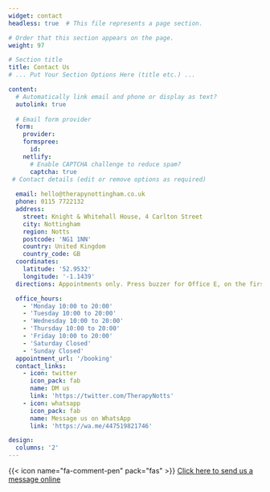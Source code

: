 ```yaml
---
widget: contact
headless: true  # This file represents a page section.

# Order that this section appears on the page.
weight: 97

# Section title
title: Contact Us
# ... Put Your Section Options Here (title etc.) ...

content:
  # Automatically link email and phone or display as text?
  autolink: true
  
  # Email form provider
  form:
    provider: 
    formspree:
      id:
    netlify:
      # Enable CAPTCHA challenge to reduce spam?
      captcha: true
 # Contact details (edit or remove options as required)
  
  email: hello@therapynottingham.co.uk
  phone: 0115 7722132
  address:
    street: Knight & Whitehall House, 4 Carlton Street
    city: Nottingham
    region: Notts
    postcode: 'NG1 1NN'
    country: United Kingdom
    country_code: GB
  coordinates:
    latitude: '52.9532'
    longitude: '-1.1439'
  directions: Appointments only. Press buzzer for Office E, on the first floor, there is no lift available.

  office_hours:
    - 'Monday 10:00 to 20:00'
    - 'Tuesday 10:00 to 20:00'
    - 'Wednesday 10:00 to 20:00'
    - 'Thursday 10:00 to 20:00'
    - 'Friday 10:00 to 20:00'
    - 'Saturday Closed'
    - 'Sunday Closed'
  appointment_url: '/booking'
  contact_links:
    - icon: twitter
      icon_pack: fab
      name: DM us
      link: 'https://twitter.com/TherapyNotts'
    - icon: whatsapp
      icon_pack: fab
      name: Message us on WhatsApp
      link: 'https://wa.me/447519821746'

design:
  columns: '2'
---
```


{{< icon name="fa-comment-pen" pack="fas" >}} [Click here to send us a message online](https://us10.list-manage.com/contact-form?u=d64b1f151f0dee2ea7b9863e5&form_id=a64c7dbd3f2f297a325771e9a49a27ec)